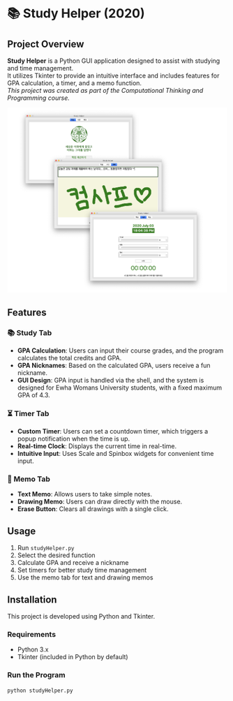 # 📚 Study Helper (2020)

## Project Overview
**Study Helper** is a Python GUI application designed to assist with studying and time management. <br>
It utilizes Tkinter to provide an intuitive interface and includes features for GPA calculation, a timer, and a memo function.<br>
*This project was created as part of the Computational Thinking and Programming course.*

<p align="center">
  <img src="ui_img.png" alt="Study Helper UI" width="700">
</p>



## Features
### 📚 Study Tab
- **GPA Calculation**: Users can input their course grades, and the program calculates the total credits and GPA.
- **GPA Nicknames**: Based on the calculated GPA, users receive a fun nickname.
- **GUI Design**: GPA input is handled via the shell, and the system is designed for Ewha Womans University students, with a fixed maximum GPA of 4.3.

### ⏳ Timer Tab
- **Custom Timer**: Users can set a countdown timer, which triggers a popup notification when the time is up.
- **Real-time Clock**: Displays the current time in real-time.
- **Intuitive Input**: Uses Scale and Spinbox widgets for convenient time input.

### 📝 Memo Tab
- **Text Memo**: Allows users to take simple notes.
- **Drawing Memo**: Users can draw directly with the mouse.
- **Erase Button**: Clears all drawings with a single click.

## Usage
1. Run `studyHelper.py`
2. Select the desired function
3. Calculate GPA and receive a nickname
4. Set timers for better study time management
5. Use the memo tab for text and drawing memos

## Installation
This project is developed using Python and Tkinter.

### Requirements
- Python 3.x
- Tkinter (included in Python by default)

### Run the Program
```bash
python studyHelper.py
```
